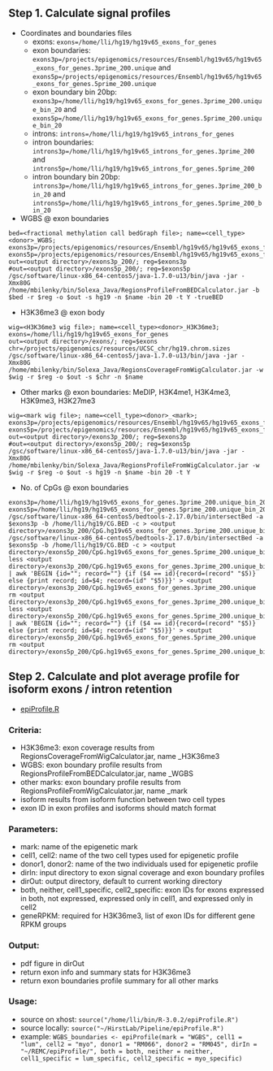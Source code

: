 ## Step 1. Calculate signal profiles
* Coordinates and boundaries files
    + exons: `exons=/home/lli/hg19/hg19v65_exons_for_genes`   
    + exon boundaries: `exons3p=/projects/epigenomics/resources/Ensembl/hg19v65/hg19v65_exons_for_genes.3prime_200.unique` and `exons5p=/projects/epigenomics/resources/Ensembl/hg19v65/hg19v65_exons_for_genes.5prime_200.unique`
    + exon boundary bin 20bp: `exons3p=/home/lli/hg19/hg19v65_exons_for_genes.3prime_200.unique_bin_20` and `exons5p=/home/lli/hg19/hg19v65_exons_for_genes.5prime_200.unique_bin_20`   
    + introns: `introns=/home/lli/hg19/hg19v65_introns_for_genes`   
    + intron boundaries: `introns3p=/home/lli/hg19/hg19v65_introns_for_genes.3prime_200` and `introns5p=/home/lli/hg19/hg19v65_introns_for_genes.5prime_200`
    + intron boundary bin 20bp: `introns3p=/home/lli/hg19/hg19v65_introns_for_genes.3prime_200_bin_20` and `introns5p=/home/lli/hg19/hg19v65_introns_for_genes.5prime_200_bin_20`   
* WGBS @ exon boundaries         
```
bed=<fractional methylation call bedGraph file>; name=<cell_type><donor>_WGBS;  
exons3p=/projects/epigenomics/resources/Ensembl/hg19v65/hg19v65_exons_for_genes.3prime_200.unique  
exons5p=/projects/epigenomics/resources/Ensembl/hg19v65/hg19v65_exons_for_genes.5prime_200.unique  
out=<output directory>/exons3p_200/; reg=$exons3p  
#out=<output directory>/exons5p_200/; reg=$exons5p  
/gsc/software/linux-x86_64-centos5/java-1.7.0-u13/bin/java -jar -Xmx80G /home/mbilenky/bin/Solexa_Java/RegionsProfileFromBEDCalculator.jar -b $bed -r $reg -o $out -s hg19 -n $name -bin 20 -t Y -trueBED  
```
* H3K36me3 @ exon body          
```
wig=<H3K36me3 wig file>; name=<cell_type><donor>_H3K36me3;  
exons=/home/lli/hg19/hg19v65_exons_for_genes  
out=<output directory>/exons/; reg=$exons  
chr=/projects/epigenomics/resources/UCSC_chr/hg19.chrom.sizes  
/gsc/software/linux-x86_64-centos5/java-1.7.0-u13/bin/java -jar -Xmx80G /home/mbilenky/bin/Solexa_Java/RegionsCoverageFromWigCalculator.jar -w $wig -r $reg -o $out -s $chr -n $name  
```
* Other marks @ exon boundaries: MeDIP, H3K4me1, H3K4me3, H3K9me3, H3K27me3  
```
wig=<mark wig file>; name=<cell_type><donor>_<mark>;  
exons3p=/projects/epigenomics/resources/Ensembl/hg19v65/hg19v65_exons_for_genes.3prime_200.unique
exons5p=/projects/epigenomics/resources/Ensembl/hg19v65/hg19v65_exons_for_genes.5prime_200.unique
out=<output directory>/exons3p_200/; reg=$exons3p  
#out=<output directory>/exons5p_200/; reg=$exons5p  
/gsc/software/linux-x86_64-centos5/java-1.7.0-u13/bin/java -jar -Xmx80G /home/mbilenky/bin/Solexa_Java/RegionsProfileFromWigCalculator.jar -w $wig -r $reg -o $out -s hg19 -n $name -bin 20 -t Y 
```  
* No. of CpGs @ exon boundaries   
```
exons3p=/home/lli/hg19/hg19v65_exons_for_genes.3prime_200.unique_bin_20
exons5p=/home/lli/hg19/hg19v65_exons_for_genes.5prime_200.unique_bin_20
/gsc/software/linux-x86_64-centos5/bedtools-2.17.0/bin/intersectBed -a $exons3p -b /home/lli/hg19/CG.BED -c > <output directory>/exons3p_200/CpG.hg19v65_exons_for_genes.3prime_200.unique_bin_20.txt   
/gsc/software/linux-x86_64-centos5/bedtools-2.17.0/bin/intersectBed -a $exons5p -b /home/lli/hg19/CG.BED -c > <output directory>/exons5p_200/CpG.hg19v65_exons_for_genes.5prime_200.unique_bin_20.txt   
less <output directory>/exons3p_200/CpG.hg19v65_exons_for_genes.3prime_200.unique_bin_20.txt | awk 'BEGIN {id=""; record=""} {if ($4 == id){record=(record" "$5)} else {print record; id=$4; record=(id" "$5)}}' > <output directory>/exons3p_200/CpG.hg19v65_exons_for_genes.3prime_200.unique
rm <output directory>/exons3p_200/CpG.hg19v65_exons_for_genes.3prime_200.unique_bin_20.txt
less <output directory>/exons5p_200/CpG.hg19v65_exons_for_genes.5prime_200.unique_bin_20.txt | awk 'BEGIN {id=""; record=""} {if ($4 == id){record=(record" "$5)} else {print record; id=$4; record=(id" "$5)}}' > <output directory>/exons5p_200/CpG.hg19v65_exons_for_genes.5prime_200.unique
rm <output directory>/exons5p_200/CpG.hg19v65_exons_for_genes.5prime_200.unique_bin_20.txt
```

## Step 2. Calculate and plot average profile for isoform exons / intron retention
* [epiProfile.R](./epiProfile.R)

### Criteria:   
* H3K36me3: exon coverage results from RegionsCoverageFromWigCalculator.jar, name <cell><donor>_H3K36me3       
* WGBS: exon boundary profile results from RegionsProfileFromBEDCalculator.jar, name <cell><donor>_WGBS       
* other marks: exon boundary profile results from RegionsProfileFromWigCalculator.jar, name <cell><donor>_mark        
* isoform results from isoform function between two cell types        
* exon ID in exon profiles and isoforms should match format

### Parameters:   
* mark: name of the epigenetic mark  
* cell1, cell2: name of the two cell types used for epigenetic profile    
* donor1, donor2: name of the two individuals used for epigenetic profile    
* dirIn: input directory to exon signal coverage and exon boundary profiles   
* dirOut: output directory, default to current working directory  
* both, neither, cell1_specific, cell2_specific: exon IDs for exons expressed in both, not expressed, expressed only in cell1, and expressed only in cell2  
* geneRPKM: required for H3K36me3, list of exon IDs for different gene RPKM groups

### Output:   
* pdf figure in dirOut  
* return exon info and summary stats for H3K36me3   
* return exon boundaries profile summary for all other marks  

### Usage:
* source on xhost: `source("/home/lli/bin/R-3.0.2/epiProfile.R")`          
* source locally: `source("~/HirstLab/Pipeline/epiProfile.R")`    
* example: `WGBS_boundaries <- epiProfile(mark = "WGBS", cell1 = "lum", cell2 = "myo", donor1 = "RM066", donor2 = "RM045", dirIn = "~/REMC/epiProfile/", both = both, neither = neither, cell1_specific = lum_specific, cell2_specific = myo_specific)`   
